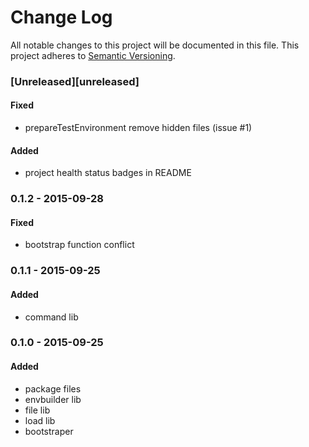 # Change Log
All notable changes to this project will be documented in this file.
This project adheres to [Semantic Versioning](http://semver.org/).

### [Unreleased][unreleased]

#### Fixed
- prepareTestEnvironment remove hidden files (issue #1)

#### Added
- project health status badges in README

### 0.1.2 - 2015-09-28
#### Fixed
- bootstrap function conflict

### 0.1.1 - 2015-09-25
#### Added
- command lib

### 0.1.0 - 2015-09-25
#### Added
- package files
- envbuilder lib
- file lib
- load lib
- bootstraper